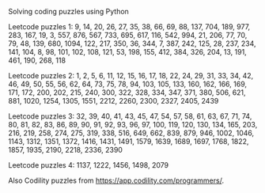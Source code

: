 Solving coding puzzles using Python 


Leetcode puzzles 1: 9, 14, 20, 26, 27, 35, 38, 66, 69, 88, 137, 704, 189, 977, 283, 167, 19, 3, 557, 876, 567, 733, 695, 617, 116, 542, 994, 21, 206, 77, 70, 79, 48, 139, 680, 1094, 122, 217, 350, 36, 344, 7, 387, 242, 125, 28, 237, 234, 141, 104, 8, 98, 101, 102, 108, 121, 53, 198, 155, 412, 384, 326, 204, 13, 191, 461, 190, 268, 118

Leetcode puzzles 2: 1, 2, 5, 6, 11, 12, 15, 16, 17, 18, 22, 24, 29, 31, 33, 34, 42, 46, 49, 50, 55, 56, 62, 64, 73, 75, 78, 94, 103, 105, 133, 160, 162, 166, 169, 171, 172, 200, 202, 215, 240, 300, 322, 328, 334, 347, 371, 380, 506, 621, 881, 1020, 1254, 1305, 1551, 2212, 2260, 2300, 2327, 2405, 2439

Leetcode puzzles 3: 32, 39, 40, 41, 43, 45, 47, 54, 57, 58, 61, 63, 67, 71, 74, 80, 81, 82, 83, 86, 89, 90, 91, 92, 93, 96, 97, 100, 119, 120, 130, 134, 165, 203, 216, 219, 258, 274, 275, 319, 338, 516, 649, 662, 839, 879, 946, 1002, 1046, 1143, 1312, 1351, 1372, 1416, 1431, 1491, 1579, 1639, 1689, 1697, 1768, 1822, 1857, 1935, 2190, 2218, 2336, 2390

Leetcode puzzles 4: 1137, 1222, 1456, 1498, 2079

Also Codility puzzles from https://app.codility.com/programmers/.

